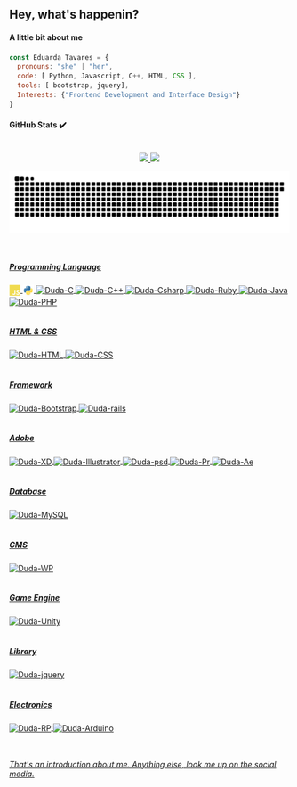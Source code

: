 ## Hey, what's happenin?

#### A little bit about me

```javascript
const Eduarda Tavares = {
  pronouns: "she" | "her",
  code: [ Python, Javascript, C++, HTML, CSS ],
  tools: [ bootstrap, jquery],
  Interests: {"Frontend Development and Interface Design"}
}
```
<!--
<div> 
  <a href="#" target="_blank"><img src="https://img.shields.io/badge/YouTube-FF0000?style=for-the-badge&logo=youtube&logoColor=white" target="_blank"></a>
  <a href="#" target="_blank"><img src="https://img.shields.io/badge/-Instagram-%23E4405F?style=for-the-badge&logo=instagram&logoColor=white" target="_blank"></a>
 	<a href="#" target="_blank"><img src="https://img.shields.io/badge/Twitch-9146FF?style=for-the-badge&logo=twitch&logoColor=white" target="_blank"></a>
  <a href="#" target="_blank"><img src="https://img.shields.io/badge/Discord-7289DA?style=for-the-badge&logo=discord&logoColor=white" target="_blank"></a> 
  <a href="#"><img src="https://img.shields.io/badge/-Gmail-%23333?style=for-the-badge&logo=gmail&logoColor=white" target="_blank"></a>
  <a href="#" target="_blank"><img src="https://img.shields.io/badge/-LinkedIn-%230077B5?style=for-the-badge&logo=linkedin&logoColor=white" target="_blank"></a> 
 
  ![Snake animation](https://github.com/erteduarda/erteduarda/blob/output/github-contribution-grid-snake.svg)
</div>
<br/> -->

#### GitHub Stats ✔️
<br>
<div align="center">
  <a href="https://github.com/erteduarda">
  <img height="125em" src="https://github-readme-stats.vercel.app/api?username=erteduarda&show_icons=true&theme=gruvbox&include_all_commits=true&count_private=true"/>
  <img height="125em" src="https://github-readme-stats.vercel.app/api/top-langs/?username=erteduarda&layout=compact&langs_count=7&theme=gruvbox"/>
</div>
  
![Snake animation](https://github.com/erteduarda/erteduarda/blob/output/github-contribution-grid-snake.svg)

<div style="display: inline_block"><br>
  <h5>Programming Language</h5>
  <img align="center" alt="Duda-Js" height="20" width="20" src="https://raw.githubusercontent.com/devicons/devicon/master/icons/javascript/javascript-plain.svg">
  <img align="center" alt="Duda-Python" height="20" width="20" src="https://raw.githubusercontent.com/devicons/devicon/master/icons/python/python-original.svg">
  <img align="center" alt="Duda-C" height="20" width="20" src="https://cdn.jsdelivr.net/gh/devicons/devicon/icons/c/c-plain.svg">
  <img align="center" alt="Duda-C++" height="20" width="20" src="https://cdn.jsdelivr.net/gh/devicons/devicon/icons/cplusplus/cplusplus-plain.svg">
  <img align="center" alt="Duda-Csharp" height="20" width="20" src="https://cdn.jsdelivr.net/gh/devicons/devicon/icons/csharp/csharp-plain.svg">
  <img align="center" alt="Duda-Ruby" height="20" width="20" src="https://cdn.jsdelivr.net/gh/devicons/devicon/icons/ruby/ruby-plain-wordmark.svg">
  <img align="center" alt="Duda-Java" height="20" width="20" src="https://cdn.jsdelivr.net/gh/devicons/devicon/icons/java/java-plain-wordmark.svg">
  <img align="center" alt="Duda-PHP" height="20" width="20" src="https://cdn.jsdelivr.net/gh/devicons/devicon/icons/php/php-plain.svg">
  <br><br>
  
  <h5>HTML & CSS</h5>
  <img align="center" alt="Duda-HTML" height="20" width="20" src="https://cdn.jsdelivr.net/gh/devicons/devicon/icons/html5/html5-plain-wordmark.svg">
  <img align="center" alt="Duda-CSS" height="20" width="20" src="https://cdn.jsdelivr.net/gh/devicons/devicon/icons/css3/css3-plain-wordmark.svg">
  <br><br>
  
  <h5>Framework</h5>
  <img align="center" alt="Duda-Bootstrap" height="20" width="20" src="https://cdn.jsdelivr.net/gh/devicons/devicon/icons/bootstrap/bootstrap-plain.svg">
  <img align="center" alt="Duda-rails" height="20" width="20" src="https://cdn.jsdelivr.net/gh/devicons/devicon/icons/rails/rails-plain.svg">
  <br><br>
  
  <h5>Adobe</h5>
  <img align="center" alt="Duda-XD" height="20" width="20" src="https://cdn.jsdelivr.net/gh/devicons/devicon/icons/xd/xd-plain.svg">
  <img align="center" alt="Duda-Illustrator" height="20" width="20" src="https://cdn.jsdelivr.net/gh/devicons/devicon/icons/illustrator/illustrator-plain.svg">
  <img align="center" alt="Duda-psd" height="20" width="20" src="https://cdn.jsdelivr.net/gh/devicons/devicon/icons/photoshop/photoshop-plain.svg">
  <img align="center" alt="Duda-Pr" height="20" width="20" src="https://cdn.jsdelivr.net/gh/devicons/devicon/icons/premierepro/premierepro-plain.svg">
  <img align="center" alt="Duda-Ae" height="20" width="20" src="https://cdn.jsdelivr.net/gh/devicons/devicon/icons/aftereffects/aftereffects-plain.svg">
  <br><br>
  
  <h5>Database</h5>
  <img align="center" alt="Duda-MySQL" height="20" width="20" src="https://cdn.jsdelivr.net/gh/devicons/devicon/icons/mysql/mysql-original.svg">
  <br><br>
  
  <h5>CMS</h5>
  <img align="center" alt="Duda-WP" height="20" width="20" src="https://cdn.jsdelivr.net/gh/devicons/devicon/icons/wordpress/wordpress-plain.svg">
  <br><br>
  
  <h5>Game Engine</h5>
  <img align="center" alt="Duda-Unity" height="20" width="20" src="https://cdn.jsdelivr.net/gh/devicons/devicon/icons/unity/unity-original.svg">
  <br><br>
  
  <h5>Library</h5>
  <img align="center" alt="Duda-jquery" height="20" width="20" src="https://cdn.jsdelivr.net/gh/devicons/devicon/icons/jquery/jquery-plain-wordmark.svg">
  <br><br>
  
  <h5>Electronics</h5>
  <img align="center" alt="Duda-RP" height="20" width="20" src="https://cdn.jsdelivr.net/gh/devicons/devicon/icons/raspberrypi/raspberrypi-original.svg">  
  <img align="center" alt="Duda-Arduino" height="20" width="20" src="https://cdn.jsdelivr.net/gh/devicons/devicon/icons/arduino/arduino-original-wordmark.svg">
  <br><br>
</div>
<br/>

<h10 align="center"><em> That's an introduction about me. Anything else, look me up on the social media.</em></h10>
